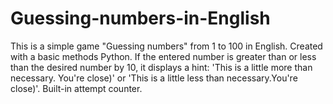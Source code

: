 # Guessing-numbers-in-English
This is a simple game "Guessing numbers" from 1 to 100 in English. 
Created with a basic methods Python. If the entered number is greater than or less than the desired number by 10, it displays a hint: 'This is a little more than necessary. You're close)' or 'This is a little less than necessary.You're close)'. Built-in attempt counter.
